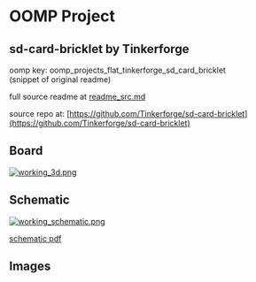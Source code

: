 # OOMP Project  
## sd-card-bricklet  by Tinkerforge  
  
oomp key: oomp_projects_flat_tinkerforge_sd_card_bricklet  
(snippet of original readme)  
  
  
  full source readme at [readme_src.md](readme_src.md)  
  
source repo at: [https://github.com/Tinkerforge/sd-card-bricklet](https://github.com/Tinkerforge/sd-card-bricklet)  
## Board  
  
[![working_3d.png](working_3d_600.png)](working_3d.png)  
## Schematic  
  
[![working_schematic.png](working_schematic_600.png)](working_schematic.png)  
  
[schematic pdf](working_schematic.pdf)  
## Images  
